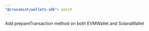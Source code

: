 ```yaml
---
"@crossmint/wallets-sdk": patch
---
```


Add prepareTransaction method on both EVMWallet and SolanaWallet
